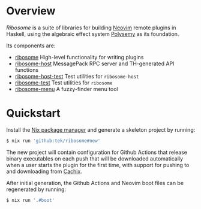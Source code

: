 # Overview

_Ribosome_ is a suite of libraries for building [Neovim](https://neovim.io) remote plugins in Haskell, using the
algebraic effect system [Polysemy](https://hackage.haskell.org/package/polysemy) as its foundation.

Its components are:

* [ribosome](https://hackage.haskell.org/package/ribosome/docs/Ribosome.html) High-level functionality for writing
  plugins
* [ribosome-host](https://hackage.haskell.org/package/ribosome-host/docs/Ribosome-Host.html) MessagePack RPC server and
  TH-generated API functions
* [ribosome-host-test](https://hackage.haskell.org/package/ribosome-host-test/docs/Ribosome-Host-Test.html) Test
  utilities for `ribosome-host`
* [ribosome-test](https://hackage.haskell.org/package/ribosome-test/docs/Ribosome-Test.html) Test utilities for
  `ribosome`
* [ribosome-menu](https://hackage.haskell.org/package/ribosome-menu/docs/Ribosome-Menu.html) A fuzzy-finder menu tool

# Quickstart

Install the [Nix package manager](https://nixos.org/learn.html) and generate a skeleton project by running:

```bash
$ nix run 'github:tek/ribosome#new'
```

The new project will contain configuration for Github Actions that release binary executables on each push that will be
downloaded automatically when a user starts the plugin for the first time, with support for pushing to and downloading
from [Cachix](https://app.cachix.org/).

After initial generation, the Github Actions and Neovim boot files can be regenerated by running:

```bash
$ nix run '.#boot'
```
